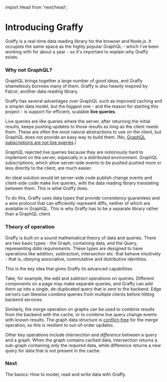 import Head from 'next/head';
<Head><title>Introducing Graffy</title></Head>

# Introducing Graffy

Graffy is a real-time data reading library for the browser and Node.js. It occupies the same space as the highly popular GraphQL - which I've been working with for about a year - so it's important to explain why Graffy exists.

### Why not GraphQL?

GraphQL brings together a large number of good ideas, and Graffy shamelessly borrows many of them. Graffy is also heavily inspired by Falcor, another data reading library.

Graffy has several advantages over GraphQL such as improved caching and a simpler data model, but the biggest one - and the reason for starting this project - is support for efficient, scalable **live queries**.

Live queries are like queries where the server, after returning the initial results, keeps pushing updates to those results as long as the client needs them. These are often the most natural abstractions to use on the client, but GraphQL does not provide an easy way to build them. (No, [GraphQL subscriptions are not live queries](https://graphql.org/blog/subscriptions-in-graphql-and-relay/#why-not-live-queries).)

GraphQL rejected live queries because they are notoriously hard to implement on the server, especially in a distributed environment. GraphQL subscriptions, which allow server-side events to be pushed pushed more or less directly to the client, are much easier.

An ideal solution would let server-side code publish change events and client-side code make live queries, with the data reading library translating between them. This is what Graffy does.

To do this, Graffy uses data types that provide consistency guarantees and a wire protocol that can efficiently represent diffs, neither of which are available in GraphQL. This is why Graffy has to be a separate library rather than a GraphQL client.

### Theory of operation

Graffy is built on a sound mathematical theory of data and queries. There are two basic types - the Graph, containing data, and the Query, representing _data requirements_. These types are designed to have operations like addition, subtraction, intersection etc. that behave intuitively - that is, obeying associative, commutative and distributive identities.

This is the key idea that gives Graffy its advanced capabilities.

Take, for example, the _add_ and _subtract_ operations on queries. Different components on a page may make separate queries, and Graffy can add them up into a single, de-duplicated query that is sent to the backend. Edge servers can likewise combine queries from multiple clients before hitting backend services.

Similarly, the _merge_ operation on graphs can be used to combine results from the backend with the cache, or to combine live query change events with known results. The graph data structure is [conflict-free](https://en.wikipedia.org/wiki/Conflict-free_replicated_data_type) for the merge operation, so this is resilient to out-of-order updates.

Other key operations include _intersection_ and _difference_ between a query and a graph. When the graph contains cached data, intersection returns a sub-graph containing only the required data, while difference returns a new query for data that is not present in the cache.

### Next

The basics: How to model, read and write data with Graffy.

